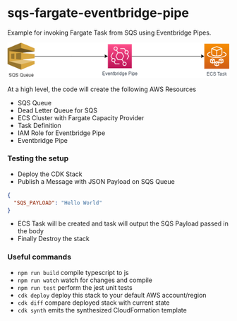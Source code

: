 # sqs-fargate-eventbridge-pipe
Example for invoking Fargate Task from SQS using Eventbridge Pipes.     

![](image.png)

At a high level, the code will create the following AWS Resources
- SQS Queue
- Dead Letter Queue for SQS
- ECS Cluster with Fargate Capacity Provider
- Task Definition
- IAM Role for Eventbridge Pipe
- Eventbridge Pipe

### Testing the setup
- Deploy the CDK Stack
- Publish a Message with JSON Payload on SQS Queue
```json
{
  "SQS_PAYLOAD": "Hello World"
}
```
- ECS Task will be created and task will output the SQS Payload passed in the body
- Finally Destroy the stack 


### Useful commands

* `npm run build`   compile typescript to js
* `npm run watch`   watch for changes and compile
* `npm run test`    perform the jest unit tests
* `cdk deploy`      deploy this stack to your default AWS account/region
* `cdk diff`        compare deployed stack with current state
* `cdk synth`       emits the synthesized CloudFormation template
